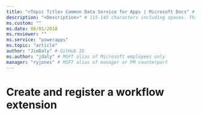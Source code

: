 ```yaml
---
title: "<Topic Title> Common Data Service for Apps | Microsoft Docs" # Intent and product brand in a unique string of 43-59 chars including spaces
description: "<Description>" # 115-145 characters including spaces. This abstract displays in the search result.
ms.custom: ""
ms.date: 08/01/2018
ms.reviewer: ""
ms.service: "powerapps"
ms.topic: "article"
author: "JimDaly" # GitHub ID
ms.author: "jdaly" # MSFT alias of Microsoft employees only
manager: "ryjones" # MSFT alias of manager or PM counterpart
---
```

# Create and register a workflow extension

<!-- Combine these topics:
https://docs.microsoft.com/en-us/dynamics365/customer-engagement/developer/workflow/create-custom-workflow-activity
https://docs.microsoft.com/en-us/dynamics365/customer-engagement/developer/register-deploy-plugins

Plug-ins and workflow activities are both 'plug-ins'
Yet, I think workflow activities are easier to understand as 'workflow extensions' - because that is what they do... -->